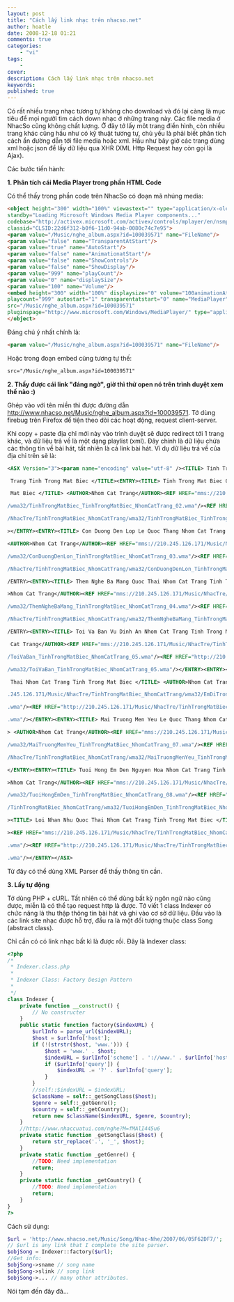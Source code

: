 ```yaml
---
layout: post
title: "Cách lấy link nhạc trên nhacso.net"
author: hoatle
date: 2008-12-18 01:21
comments: true
categories:
    - "vi"
tags:
    -
cover:
description: Cách lấy link nhạc trên nhacso.net
keywords:
published: true
---
```


Có rất nhiều trang nhạc tương tự không cho download và đó lại càng là mục tiêu để mọi người tìm cách
down nhạc ở những trang này. Các file media ở NhacSo cũng không chất lượng. Ở đây tớ lấy môt trang
điển hình, còn nhiều trang khác cũng hầu như có kỹ thuật tương tự, chủ yếu là phải biết phân tích
cách ẩn đường dẫn tới file media hoặc xml. Hầu như bây giờ các trang dùng xml hoặc json để lấy dữ
liệu qua XHR (XML Http Request hay còn gọi là Ajax).

Các bước tiến hành:

<!-- more -->

**1. Phân tích cái Media Player trong phần HTML Code**

Có thể thấy trong phần code trên NhacSo có đoạn mã nhúng media:

```html
<object height="300" width="100%" viewastext="" type="application/x-oleobject"
standby="Loading Microsoft Windows Media Player components..."
codebase="http://activex.microsoft.com/activex/controls/mplayer/en/nsmp2inf.cab#Version=6,4,5,715"
classid="CLSID:22d6f312-b0f6-11d0-94ab-0080c74c7e95">
<param value="/Music/nghe_album.aspx?id=100039571" name="FileName"/>
<param value="false" name="TransparentAtStart"/>
<param value="true" name="AutoStart"/>
<param value="false" name="AnimationatStart"/>
<param value="false" name="ShowControls"/>
<param value="false" name="ShowDisplay"/>
<param value="999" name="playCount"/>
<param value="0" name="displaySize"/>
<param value="100" name="Volume"/>
<embed height="300" width="100%" displaysize="0" volume="100animationAtStart=0"
playcount="999" autostart="1" transparentatstart="0" name="MediaPlayer"
src="/Music/nghe_album.aspx?id=100039571"
pluginspage="http://www.microsoft.com/Windows/MediaPlayer/" type="application/x-mplayer2"/>
</object>
```

Đáng chú ý nhất chính là:

```html
<param value="/Music/nghe_album.aspx?id=100039571" name="FileName"/>
```

Hoặc trong đoạn embed cũng tương tự thế:

```html
src="/Music/nghe_album.aspx?id=100039571"
```

**2. Thấy được cái link "đáng ngờ", giờ thì thử open nó trên trình duyệt xem thế nào :)**

Ghép vào với tên miền thì được đường dẫn http://www.nhacso.net/Music/nghe_album.aspx?id=100039571.
Tớ dùng firebug trên Firefox để tiện theo dõi các hoạt động, request client-server.

Khi copy + paste địa chỉ mới này vào trình duyệt sẽ được redirect tới 1 trang khác, và dữ liệu trả
về là một dạng playlist (xml). Đây chính là dữ liệu chứa các thông tin về bài hát, tất nhiên là cả
link bài hát. Ví dụ dữ liệu trả về của địa chỉ trên sẽ là:

```xml
<ASX Version="3"><param name="encoding" value="utf-8" /><TITLE> Tinh Trong Mat Biec Quoc Thai Nhom Cat

 Trang Tinh Trong Mat Biec </TITLE><ENTRY><TITLE> Tinh Trong Mat Biec Quoc Thai Nhom Cat Trang Tinh Trong

 Mat Biec </TITLE> <AUTHOR>Nhom Cat Trang</AUTHOR><REF HREF="mms://210.245.126.171/Music/NhacTre/TinhTrongMatBiec_NhomCatTrang

/wma32/TinhTrongMatBiec_TinhTrongMatBiec_NhomCatTrang_02.wma"/><REF HREF="http://210.245.126.171/Music

/NhacTre/TinhTrongMatBiec_NhomCatTrang/wma32/TinhTrongMatBiec_TinhTrongMatBiec_NhomCatTrang_02.wma"/

></ENTRY><ENTRY><TITLE> Con Duong Den Lop Le Quoc Thang Nhom Cat Trang Tinh Trong Mat Biec </TITLE>

<AUTHOR>Nhom Cat Trang</AUTHOR><REF HREF="mms://210.245.126.171/Music/NhacTre/TinhTrongMatBiec_NhomCatTrang

/wma32/ConDuongDenLon_TinhTrongMatBiec_NhomCatTrang_03.wma"/><REF HREF="http://210.245.126.171/Music

/NhacTre/TinhTrongMatBiec_NhomCatTrang/wma32/ConDuongDenLon_TinhTrongMatBiec_NhomCatTrang_03.wma"/><

/ENTRY><ENTRY><TITLE> Them Nghe Ba Mang Quoc Thai Nhom Cat Trang Tinh Trong Mat Biec </TITLE> <AUTHOR

>Nhom Cat Trang</AUTHOR><REF HREF="mms://210.245.126.171/Music/NhacTre/TinhTrongMatBiec_NhomCatTrang

/wma32/ThemNgheBaMang_TinhTrongMatBiec_NhomCatTrang_04.wma"/><REF HREF="http://210.245.126.171/Music

/NhacTre/TinhTrongMatBiec_NhomCatTrang/wma32/ThemNgheBaMang_TinhTrongMatBiec_NhomCatTrang_04.wma"/><

/ENTRY><ENTRY><TITLE> Toi Va Ban Vu Dinh An Nhom Cat Trang Tinh Trong Mat Biec </TITLE> <AUTHOR>Nhom

 Cat Trang</AUTHOR><REF HREF="mms://210.245.126.171/Music/NhacTre/TinhTrongMatBiec_NhomCatTrang/wma32

/ToiVaBan_TinhTrongMatBiec_NhomCatTrang_05.wma"/><REF HREF="http://210.245.126.171/Music/NhacTre/TinhTrongMatBiec_NhomCatTrang

/wma32/ToiVaBan_TinhTrongMatBiec_NhomCatTrang_05.wma"/></ENTRY><ENTRY><TITLE> Em Di Trong Thu Roi Quoc

 Thai Nhom Cat Trang Tinh Trong Mat Biec </TITLE> <AUTHOR>Nhom Cat Trang</AUTHOR><REF HREF="mms://210

.245.126.171/Music/NhacTre/TinhTrongMatBiec_NhomCatTrang/wma32/EmDiTrongThuRoi_TinhTrongMatBiec_NhomCatTrang_06

.wma"/><REF HREF="http://210.245.126.171/Music/NhacTre/TinhTrongMatBiec_NhomCatTrang/wma32/EmDiTrongThuRoi_TinhTrongMatBiec_NhomCatTrang_06

.wma"/></ENTRY><ENTRY><TITLE> Mai Truong Men Yeu Le Quoc Thang Nhom Cat Trang Tinh Trong Mat Biec </TITLE

> <AUTHOR>Nhom Cat Trang</AUTHOR><REF HREF="mms://210.245.126.171/Music/NhacTre/TinhTrongMatBiec_NhomCatTrang

/wma32/MaiTruongMenYeu_TinhTrongMatBiec_NhomCatTrang_07.wma"/><REF HREF="http://210.245.126.171/Music

/NhacTre/TinhTrongMatBiec_NhomCatTrang/wma32/MaiTruongMenYeu_TinhTrongMatBiec_NhomCatTrang_07.wma"/>

</ENTRY><ENTRY><TITLE> Tuoi Hong Em Den Nguyen Hoa Nhom Cat Trang Tinh Trong Mat Biec </TITLE> <AUTHOR

>Nhom Cat Trang</AUTHOR><REF HREF="mms://210.245.126.171/Music/NhacTre/TinhTrongMatBiec_NhomCatTrang

/wma32/TuoiHongEmDen_TinhTrongMatBiec_NhomCatTrang_08.wma"/><REF HREF="http://210.245.126.171/Music/NhacTre

/TinhTrongMatBiec_NhomCatTrang/wma32/TuoiHongEmDen_TinhTrongMatBiec_NhomCatTrang_08.wma"/></ENTRY><ENTRY

><TITLE> Loi Nhan Nhu Quoc Thai Nhom Cat Trang Tinh Trong Mat Biec </TITLE> <AUTHOR>Nhom Cat Trang</AUTHOR

><REF HREF="mms://210.245.126.171/Music/NhacTre/TinhTrongMatBiec_NhomCatTrang/wma32/LoiNhanNhu_TinhTrongMatBiec_NhomCatTrang_09

.wma"/><REF HREF="http://210.245.126.171/Music/NhacTre/TinhTrongMatBiec_NhomCatTrang/wma32/LoiNhanNhu_TinhTrongMatBiec_NhomCatTrang_09

.wma"/></ENTRY></ASX>
```
Từ đây có thể dùng XML Parser để thấy thông tin cần.

**3. Lấy tự động**

Tớ dùng PHP + cURL. Tất nhiên có thể dùng bất kỳ ngôn ngữ nào cũng được, miễn là có thể tạo request
http là được. Tớ viết 1 class Indexer có chức năng là thu thập thông tin bài hát và ghi vào cơ sở
dữ liệu. Đầu vào là các link site nhạc được hỗ trợ, đầu ra là một đối tượng thuộc class Song
(abstract class).

Chỉ cần có có link nhạc bất kì là được rồi. Đây là Indexer class:

```php
<?php
/*
 * Indexer.class.php
 *
 * Indexer Class: Factory Design Pattern
 *
 */
class Indexer {
    private function __construct() {
        // No constructer
    }
    public static function factory($indexURL) {
        $urlInfo = parse_url($indexURL);
        $host = $urlInfo['host'];
        if (!(strstr($host, 'www.'))) {
            $host = 'www.' . $host;
            $indexURL = $urlInfo['scheme'] . '://www.' . $urlInfo['host'] . $urlInfo['path'];
            if ($urlInfo['query']) {
                $indexURL .= '?' . $urlInfo['query'];
            }
        }
        //self::$indexURL = $indexURL;
        $className = self::_getSongClass($host);
        $genre = self::_getGenre();
        $country = self::_getCountry();
        return new $className($indexURL, $genre, $country);
    }
    //http://www.nhaccuatui.com/nghe?M=fMAlI445u6
    private static function _getSongClass($host) {
        return str_replace('.', '_', $host);
    }
    private static function _getGenre() {
        //TODO: Need implementation
        return;
    }
    private static function _getCountry() {
        //TODO: Need implementation
        return;
    }
}
?>
```

Cách sử dụng:

```php
$url = 'http://www.nhacso.net/Music/Song/Nhac-Nhe/2007/06/05F62DF7/';
// $url is any link that I complete the site parser.
$objSong = Indexer::factory($url);
//Get info:
$objSong->sname // song name
$objSong->slink // song link
$objSong->... // many other attributes.
```

Nói tạm đến đây đã...
